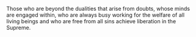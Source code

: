 Those who are beyond the dualities that arise from doubts, whose minds are engaged within, who are always busy working for the welfare of all living beings and who are free from all sins achieve liberation in the Supreme.